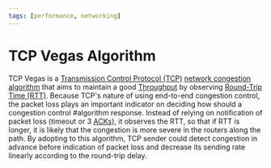 ```yaml
---
tags: [performance, networking]
---
```


# TCP Vegas Algorithm

TCP Vegas is a [Transmission Control Protocol (TCP)](202206151232.md)
[network congestion algorithm](202304261438.md) that aims to maintain a good
[Throughput](202304111957.md) by observing [Round-Trip Time (RTT)](202303292133.md).
Because TCP's nature of using end-to-end congestion control, the packet loss
plays an important indicator on deciding how should a congestion control
#algorithm response. Instead of relying on notification of packet loss (timeout
or 3 [ACKs](202303141902.md)), it observes the RTT, so that if RTT is longer, it
is likely that the congestion is more severe in the routers along the path. By
adopting to this algorithm, TCP sender could detect congestion in advance before
indication of packet loss and decrease its sending rate linearly according to
the round-trip delay.
